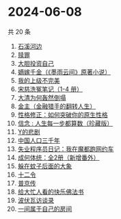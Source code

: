 # 2024-06-08

共 20 条

<!-- BEGIN WEREAD -->
<!-- 最后更新时间 2024-06-08 00:01:03 +0800 -->
1. [石溪河边](https://weread.qq.com/web/bookDetail/72532ba0813ab8ddfg010058)
1. [赎罪](https://weread.qq.com/web/bookDetail/52b32c30813ab8e37g0173ea)
1. [大胆投资自己](https://weread.qq.com/web/bookDetail/a6732090813ab7c0dg016294)
1. [嫡嫁千金（《墨雨云间》原著小说）](https://weread.qq.com/web/bookDetail/e4b325506e6660fe4bd6750)
1. [我的上级不完美](https://weread.qq.com/web/bookDetail/c6c32e40813ab8df4g0116c5)
1. [宋慈洗冤笔记（1-4 册）](https://weread.qq.com/web/bookDetail/bea326d0813ab7fcag016618)
1. [大清为何轰然倒塌](https://weread.qq.com/web/bookDetail/45e32a60813ab8dfag0107ed)
1. [金主（金融猎手的翻转人生）](https://weread.qq.com/web/bookDetail/e1732f70813ab8e15g014f2c)
1. [性格修正：如何突破你的原生性格](https://weread.qq.com/web/bookDetail/f9d321b0813ab6c6cg011882)
1. [信念 : 人生每一步都算数（珍藏版）](https://weread.qq.com/web/bookDetail/9e1326b0813ab8736g0119ec)
1. [Y的悲剧](https://weread.qq.com/web/bookDetail/3e132e20813ab8e37g0193f4)
1. [中国人口三千年](https://weread.qq.com/web/bookDetail/8f6324f0813ab8de6g0123bd)
1. [失业程序员日记：我在魔都跑网约车](https://weread.qq.com/web/bookDetail/80432950813ab8e38g013445)
1. [成何体统：全2册（新增番外）](https://weread.qq.com/web/bookDetail/e19325a0813ab6fefg010a1c)
1. [躲在蚊子后面的大象](https://weread.qq.com/web/bookDetail/bfc32800813ab883bg0165f3)
1. [十二令](https://weread.qq.com/web/bookDetail/1d232b80813ab8dedg012bc5)
1. [普京传](https://weread.qq.com/web/bookDetail/c4b325d05e37bbc4b39c07a)
1. [给大忙人看的快乐佛法书](https://weread.qq.com/web/bookDetail/92b32b00813ab8ba3g016193)
1. [波伏瓦访谈录](https://weread.qq.com/web/bookDetail/fe0324a0813ab8d4bg018bd7)
1. [一间属于自己的房间](https://weread.qq.com/web/bookDetail/aa0327a0813ab8e07g013eb2)
<!-- END WEREAD -->